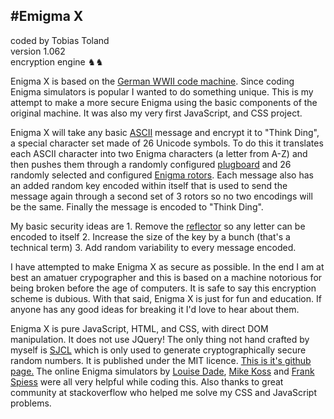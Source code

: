 #Emigma X
---
coded by Tobias Toland <br>
version 1.062 <br>
encryption engine ♞♞ 


Enigma X is based on the <a href="https://en.wikipedia.org/wiki/Enigma_machine">German WWII code machine</a>. Since coding Enigma simulators is popular I wanted to do something unique. This is my attempt to make a more secure Enigma using the basic components of the original machine. It was also my very first JavaScript, and CSS project.

Enigma X will take any basic <a href="https://en.wikipedia.org/wiki/ASCII">ASCII</a> message and encrypt it to "Think Ding", a special character set made of 26 Unicode symbols. To do this it translates each ASCII character into two Enigma characters (a letter from A-Z) and then pushes them through a randomly configured <a href="https://en.wikipedia.org/wiki/Enigma_machine#Plugboard">plugboard</a> and 26 randomly selected and configured <a href="https://en.wikipedia.org/wiki/Enigma_rotor_details">Enigma rotors</a>. Each message also has an added random key encoded within itself that is used to send the message again through a second set of 3 rotors so no two encodings will be the same. Finally the message is encoded to "Think Ding".

My basic security ideas are 1. Remove the <a href="https://en.wikipedia.org/wiki/Enigma_machine#Reflector">reflector</a> so any letter can be encoded to itself 2. Increase the size of the key by a bunch (that's a technical term) 3. Add random variability to every message encoded.

I have attempted to make Enigma X as secure as possible. In the end I am at best an amatuer crypographer and this is based on a machine notorious for being broken before the age of computers. It is safe to say this encryption scheme is dubious. With that said, Enigma X is just for fun and education. If anyone has any good ideas for breaking it I'd love to hear about them.

Enigma X is pure JavaScript, HTML, and CSS, with direct DOM manipulation. It does not use JQuery! The only thing not hand crafted by myself is <a href="https://github.com/bitwiseshiftleft/sjcl">SJCL</a> which is only used to generate cryptographically secure random numbers. It is published under the MIT licence. <a href="https://github.com/thinktt/enigmaX">This is it's github page.</a> The online Enigma simulators by <a href="http://enigma.louisedade.co.uk/enigma.html">Louise Dade</a>, <a href="http://startpad.googlecode.com/hg/labs/js/enigma/enigma-sim.html">Mike Koss</a> and <a href="http://enigmaco.de/enigma/enigma.swf">Frank Spiess</a> were all very helpful while coding this. Also thanks to great community at stackoverflow who helped me solve my CSS and JavaScript problems.

